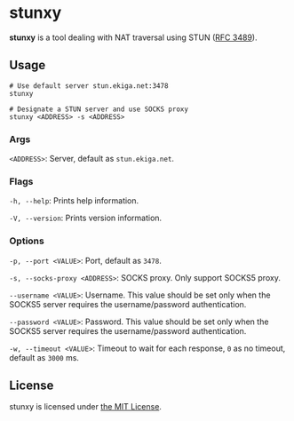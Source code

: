 # stunxy

**stunxy** is a tool dealing with NAT traversal using STUN ([RFC 3489](https://tools.ietf.org/html/rfc3489)).

## Usage

```
# Use default server stun.ekiga.net:3478
stunxy

# Designate a STUN server and use SOCKS proxy
stunxy <ADDRESS> -s <ADDRESS>
```

### Args

`<ADDRESS>`: Server, default as `stun.ekiga.net`.

### Flags

`-h, --help`: Prints help information.

`-V, --version`: Prints version information.

### Options

`-p, --port <VALUE>`: Port, default as `3478`.

`-s, --socks-proxy <ADDRESS>`: SOCKS proxy. Only support SOCKS5 proxy.

`--username <VALUE>`: Username. This value should be set only when the SOCKS5 server requires the username/password authentication.

`--password <VALUE>`: Password. This value should be set only when the SOCKS5 server requires the username/password authentication.

`-w, --timeout <VALUE>`: Timeout to wait for each response, `0` as no timeout, default as `3000` ms.

## License

stunxy is licensed under [the MIT License](/LICENSE).
